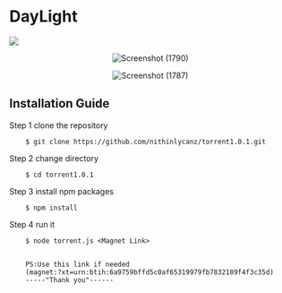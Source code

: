 # DayLight 
<div allign="right">
 <img src= https://camo.githubusercontent.com/328e6333f6a787e999a9ad7483ce5f9a9100b7ade4df13d125d4ce18f7a295e1/68747470733a2f2f6665726f73732e6e65742f782f6e6f6465322e676966> 
 
</div>
<div align="center">
 <p align='center'>
<div>

  ![Screenshot (1790)](https://github.com/nithinlycanz/Torrent1.0.1/assets/81744339/adfbe344-90f5-44f2-b37e-ffb4bc9817a1)
 </div>
 <div>

![Screenshot (1787)](https://github.com/nithinlycanz/Torrent1.0.1/assets/81744339/38b782af-6ec3-4973-bf6e-6fbe97b2b869)
</div>
 </p>
</div>
 
 

<h2>Installation Guide</h2>

Step 1
        clone the repository

        $ git clone https://github.com/nithinlycanz/torrent1.0.1.git

Step 2
        change directory

        $ cd torrent1.0.1

Step 3
        install npm packages

        $ npm install

Step 4
        run it

        $ node torrent.js <Magnet Link>
        

        PS:Use this link if needed
        (magnet:?xt=urn:btih:6a9759bffd5c0af65319979fb7832189f4f3c35d)
        -----"Thank you"------
